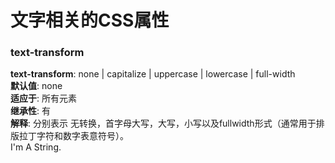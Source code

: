 文字相关的CSS属性
===
### text-transform
**text-transform**: none | capitalize | uppercase | lowercase | full-width  
**默认值**: none  
**适应于**: 所有元素  
**继承性**:  有  
**解释**: 分别表示 无转换，首字母大写，大写，小写以及fullwidth形式（通常用于排版拉丁字符和数字表意符号）。  
<span style="text-transform: capitalize;">
  i'm a string.
</span>
<!-- I'm A string.-->